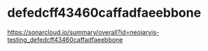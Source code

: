 # defedcff43460caffadfaeebbone
https://sonarcloud.io/summary/overall?id=neojarvis-testing_defedcff43460caffadfaeebbone
